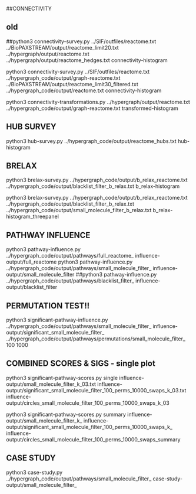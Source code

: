 ##CONNECTIVITY
## old
##python3 connectivity-survey.py ../SIF/outfiles/reactome.txt ../BioPAXSTREAM/output/reactome_limit20.txt ../hypergraph/output/reactome.txt ../hypergraph/output/reactome_hedges.txt connectivity-histogram

python3 connectivity-survey.py ../SIF/outfiles/reactome.txt ../hypergraph_code/output/graph-reactome.txt ../BioPAXSTREAM/output/reactome_limit30_filtered.txt ../hypergraph_code/output/reactome.txt connectivity-histogram

python3 connectivity-transformations.py ../hypergraph/output/reactome.txt ../hypergraph_code/output/graph-reactome.txt transformed-histogram

## HUB SURVEY
python3 hub-survey.py ../hypergraph_code/output/reactome_hubs.txt hub-histogram


## BRELAX
python3 brelax-survey.py ../hypergraph_code/output/b_relax_reactome.txt  ../hypergraph_code/output/blacklist_filter_b_relax.txt b_relax-histogram

python3 brelax-survey.py ../hypergraph_code/output/b_relax_reactome.txt  ../hypergraph_code/output/blacklist_filter_b_relax.txt ../hypergraph_code/output/small_molecule_filter_b_relax.txt b_relax-histogram_threepanel

## PATHWAY INFLUENCE
python3 pathway-influence.py ../hypergraph_code/output/pathways/full_reactome_ influence-output/full_reactome
python3 pathway-influence.py ../hypergraph_code/output/pathways/small_molecule_filter_ influence-output/small_molecule_filter
##python3 pathway-influence.py ../hypergraph_code/output/pathways/blacklist_filter_ influence-output/blacklist_filter

## PERMUTATION TEST!!
python3 significant-pathway-influence.py ../hypergraph_code/output/pathways/small_molecule_filter_ influence-output/significant_small_molecule_filter_ ../hypergraph_code/output/pathways/permutations/small_molecule_filter_ 100 1000

## COMBINED SCORES & SIGS - single plot
python3 significant-pathway-scores.py single influence-output/small_molecule_filter_k_03.txt influence-output/significant_small_molecule_filter_100_perms_10000_swaps_k_03.txt influence-output/circles_small_molecule_filter_100_perms_10000_swaps_k_03

python3 significant-pathway-scores.py summary influence-output/small_molecule_filter_k_ influence-output/significant_small_molecule_filter_100_perms_10000_swaps_k_ influence-output/circles_small_molecule_filter_100_perms_10000_swaps_summary

## CASE STUDY
python3 case-study.py ../hypergraph_code/output/pathways/small_molecule_filter_ case-study-output/small_molecule_filter_

